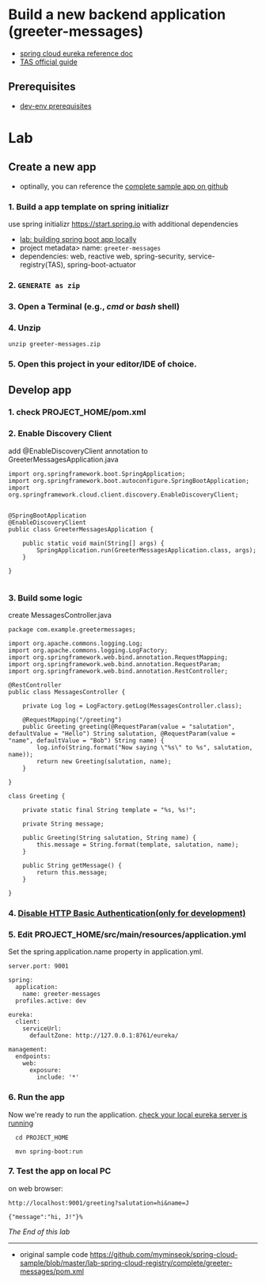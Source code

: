 # Build a new backend application (greeter-messages)
- [spring cloud eureka reference doc](https://cloud.spring.io/spring-cloud-netflix/multi/multi__service_discovery_eureka_clients.html)
- [TAS official guide](https://docs.pivotal.io/spring-cloud-services/3-1/common/client-dependencies.html)

## Prerequisites
- [dev-env prerequisites](lab-prerequisites-dev-env.md)

# Lab

## Create a new app
- optinally,  you can reference the [complete sample app on github](https://github.com/myminseok/spring-cloud-sample/tree/master/lab-spring-cloud-registry)

### 1. Build a app template on spring initializr 
use spring initializr https://start.spring.io with additional dependencies
- [lab: building spring boot app locally](lab-app-developing-spring-boot-app.md)
- project metadata> name: `greeter-messages`
- dependencies: web, reactive web, spring-security, service-registry(TAS), spring-boot-actuator

### 2. `GENERATE as zip`
### 3. Open a Terminal (e.g., _cmd_ or _bash_ shell)
### 4. Unzip 
```
unzip greeter-messages.zip
```
### 5. Open this project in your editor/IDE of choice.

## Develop app

### 1. check PROJECT_HOME/pom.xml

### 2. Enable Discovery Client
add @EnableDiscoveryClient annotation to GreeterMessagesApplication.java
```
import org.springframework.boot.SpringApplication;
import org.springframework.boot.autoconfigure.SpringBootApplication;
import org.springframework.cloud.client.discovery.EnableDiscoveryClient;


@SpringBootApplication
@EnableDiscoveryClient
public class GreeterMessagesApplication {

	public static void main(String[] args) {
		SpringApplication.run(GreeterMessagesApplication.class, args);
	}

}


```
### 3. Build some logic
create MessagesController.java

```
package com.example.greetermessages;

import org.apache.commons.logging.Log;
import org.apache.commons.logging.LogFactory;
import org.springframework.web.bind.annotation.RequestMapping;
import org.springframework.web.bind.annotation.RequestParam;
import org.springframework.web.bind.annotation.RestController;

@RestController
public class MessagesController {

	private Log log = LogFactory.getLog(MessagesController.class);

	@RequestMapping("/greeting")
	public Greeting greeting(@RequestParam(value = "salutation", defaultValue = "Hello") String salutation, @RequestParam(value = "name", defaultValue = "Bob") String name) {
		log.info(String.format("Now saying \"%s\" to %s", salutation, name));
		return new Greeting(salutation, name);
	}

}

class Greeting {

	private static final String template = "%s, %s!";

	private String message;

	public Greeting(String salutation, String name) {
		this.message = String.format(template, salutation, name);
	}

	public String getMessage() {
		return this.message;
	}

}

```

### 4. [Disable HTTP Basic Authentication(only for development)](lab-spring-cloud-config-client-app.md#2-disable-http-basic-authenticationonly-for-development)


### 5. Edit PROJECT_HOME/src/main/resources/application.yml
Set the spring.application.name property in application.yml.

```
server.port: 9001

spring:
  application:
    name: greeter-messages
  profiles.active: dev

eureka:
  client:
    serviceUrl:
      defaultZone: http://127.0.0.1:8761/eureka/

management:
  endpoints:
    web:
      exposure:
        include: '*'

```

### 6. Run the app
Now we're ready to run the application. [check your local eureka server is running](lab-spring-cloud-registry-local-server.md)
```
  cd PROJECT_HOME

  mvn spring-boot:run
```

### 7. Test the app on local PC

on web browser: 
```
http://localhost:9001/greeting?salutation=hi&name=J

{"message":"hi, J!"}%

```


*The End of this lab*

---

- original sample code https://github.com/myminseok/spring-cloud-sample/blob/master/lab-spring-cloud-registry/complete/greeter-messages/pom.xml



